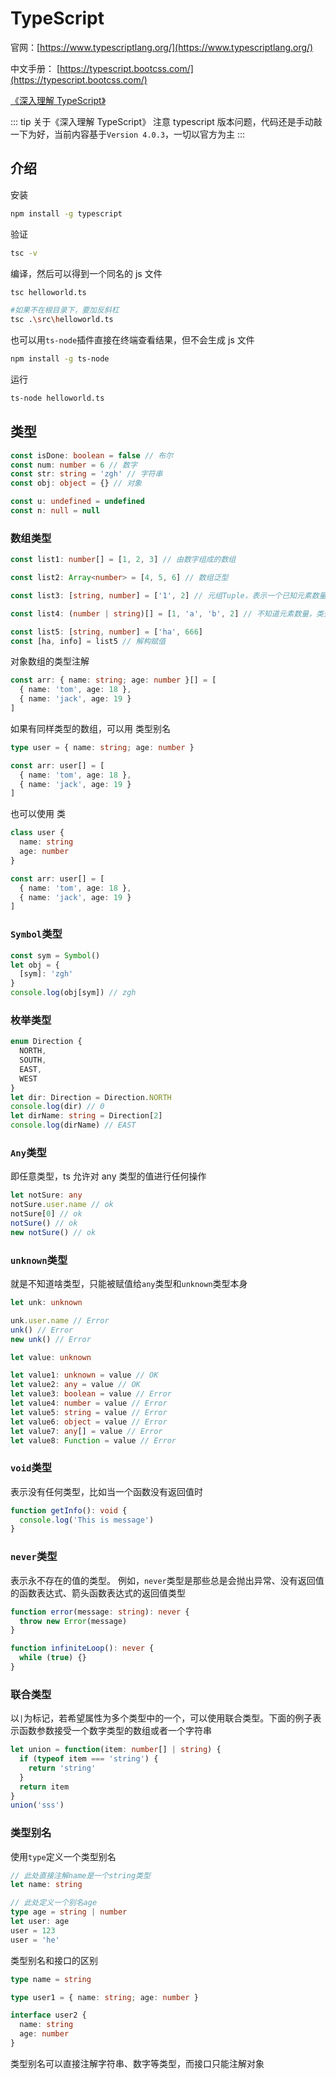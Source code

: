 # TypeScript

官网：[https://www.typescriptlang.org/](https://www.typescriptlang.org/)

中文手册： [https://typescript.bootcss.com/](https://typescript.bootcss.com/)

[《深入理解 TypeScript》](https://jkchao.github.io/typescript-book-chinese/)

::: tip 关于《深入理解 TypeScript》
注意 typescript 版本问题，代码还是手动敲一下为好，当前内容基于`Version 4.0.3`，一切以官方为主
:::

## 介绍

安装

```sh
npm install -g typescript
```

验证

```sh
tsc -v
```

编译，然后可以得到一个同名的 js 文件

```sh
tsc helloworld.ts

#如果不在根目录下，要加反斜杠
tsc .\src\helloworld.ts
```

也可以用`ts-node`插件直接在终端查看结果，但不会生成 js 文件

```sh
npm install -g ts-node
```

运行

```sh
ts-node helloworld.ts
```

## 类型

```typescript
const isDone: boolean = false // 布尔
const num: number = 6 // 数字
const str: string = 'zgh' // 字符串
const obj: object = {} // 对象

const u: undefined = undefined
const n: null = null
```

### 数组类型

```typescript
const list1: number[] = [1, 2, 3] // 由数字组成的数组

const list2: Array<number> = [4, 5, 6] // 数组泛型

const list3: [string, number] = ['1', 2] // 元组Tuple，表示一个已知元素数量和类型的数组

const list4: (number | string)[] = [1, 'a', 'b', 2] // 不知道元素数量，类型已知

const list5: [string, number] = ['ha', 666]
const [ha, info] = list5 // 解构赋值
```

对象数组的类型注解

```typescript
const arr: { name: string; age: number }[] = [
  { name: 'tom', age: 18 },
  { name: 'jack', age: 19 }
]
```

如果有同样类型的数组，可以用 类型别名

```typescript
type user = { name: string; age: number }

const arr: user[] = [
  { name: 'tom', age: 18 },
  { name: 'jack', age: 19 }
]
```

也可以使用 类

```typescript
class user {
  name: string
  age: number
}

const arr: user[] = [
  { name: 'tom', age: 18 },
  { name: 'jack', age: 19 }
]
```

### `Symbol`类型

```typescript
const sym = Symbol()
let obj = {
  [sym]: 'zgh'
}
console.log(obj[sym]) // zgh
```

### 枚举类型

```typescript
enum Direction {
  NORTH,
  SOUTH,
  EAST,
  WEST
}
let dir: Direction = Direction.NORTH
console.log(dir) // 0
let dirName: string = Direction[2]
console.log(dirName) // EAST
```

### `Any`类型

即任意类型，ts 允许对 any 类型的值进行任何操作

```typescript
let notSure: any
notSure.user.name // ok
notSure[0] // ok
notSure() // ok
new notSure() // ok
```

### `unknown`类型

就是不知道啥类型，只能被赋值给`any`类型和`unknown`类型本身

```typescript
let unk: unknown

unk.user.name // Error
unk() // Error
new unk() // Error

let value: unknown

let value1: unknown = value // OK
let value2: any = value // OK
let value3: boolean = value // Error
let value4: number = value // Error
let value5: string = value // Error
let value6: object = value // Error
let value7: any[] = value // Error
let value8: Function = value // Error
```

### `void`类型

表示没有任何类型，比如当一个函数没有返回值时

```typescript
function getInfo(): void {
  console.log('This is message')
}
```

### `never`类型

表示永不存在的值的类型。 例如，`never`类型是那些总是会抛出异常、没有返回值的函数表达式、箭头函数表达式的返回值类型

```typescript
function error(message: string): never {
  throw new Error(message)
}

function infiniteLoop(): never {
  while (true) {}
}
```

### 联合类型

以`|`为标记，若希望属性为多个类型中的一个，可以使用联合类型。下面的例子表示函数参数接受一个数字类型的数组或者一个字符串

```typescript
let union = function(item: number[] | string) {
  if (typeof item === 'string') {
    return 'string'
  }
  return item
}
union('sss')
```

### 类型别名

使用`type`定义一个类型别名

```typescript
// 此处直接注解name是一个string类型
let name: string

// 此处定义一个别名age
type age = string | number
let user: age
user = 123
user = 'he'
```

类型别名和接口的区别

```typescript
type name = string

type user1 = { name: string; age: number }

interface user2 {
  name: string
  age: number
}
```

类型别名可以直接注解字符串、数字等类型，而接口只能注解对象
